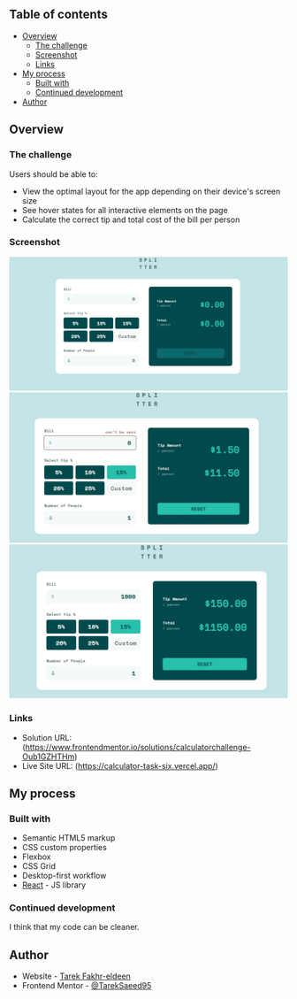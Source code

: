 ## Table of contents
- [Overview](#overview)
  - [The challenge](#the-challenge)
  - [Screenshot](#screenshot)
  - [Links](#links)
- [My process](#my-process)
  - [Built with](#built-with)
  - [Continued development](#continued-development)
- [Author](#author)

## Overview

### The challenge

Users should be able to:

- View the optimal layout for the app depending on their device's screen size
- See hover states for all interactive elements on the page
- Calculate the correct tip and total cost of the bill per person

### Screenshot
![screenshots](/screenshots/1.jpeg)
![screenshots](/screenshots/2.jpeg)
![screenshots](/screenshots/3.jpeg)

### Links

- Solution URL: (https://www.frontendmentor.io/solutions/calculatorchallenge-Oub1GZHTHm)
- Live Site URL: (https://calculator-task-six.vercel.app/)

## My process

### Built with

- Semantic HTML5 markup
- CSS custom properties
- Flexbox
- CSS Grid
- Desktop-first workflow
- [React](https://reactjs.org/) - JS library

### Continued development

I think that my code can be cleaner.                          

## Author

- Website - [Tarek Fakhr-eldeen](https://myportfolio-kohl-iota.vercel.app/)
- Frontend Mentor - [@TarekSaeed95](https://www.frontendmentor.io/profile/TarekSaeed95)

